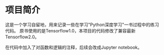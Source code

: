 # 项目简介

这是一个学习自留地，用来记录一些在学习"Python深度学习"一书过程中的练习代码。
原书使用的是Tensorflow1.0，本项目的代码修改了兼容最新Tensorflow2.0。

在代码中加入了对函数和逻辑的注释，后续会改成Jupyter notebook。
